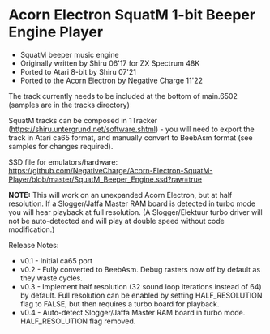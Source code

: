 # Acorn Electron SquatM 1-bit Beeper Engine Player

- SquatM beeper music engine
- Originally written by Shiru 06'17 for ZX Spectrum 48K
- Ported to Atari 8-bit by Shiru 07'21
- Ported to the Acorn Electron by Negative Charge 11'22

The track currently needs to be included at the bottom of main.6502 (samples are in the tracks directory)

SquatM tracks can be composed in 1Tracker (https://shiru.untergrund.net/software.shtml) - you will need to export the track in Atari ca65 format, and manually convert to BeebAsm format (see samples for changes required).

SSD file for emulators/hardware: https://github.com/NegativeCharge/Acorn-Electron-SquatM-Player/blob/master/SquatM_Beeper_Engine.ssd?raw=true

**NOTE:** This will work on an unexpanded Acorn Electron, but at half resolution.  If a Slogger/Jaffa Master RAM board is detected in turbo mode you will hear playback at full resolution.  (A Slogger/Elektuur turbo driver will not be auto-detected and will play at double speed without code modification.)


Release Notes:

- v0.1 - Initial ca65 port
- v0.2 - Fully converted to BeebAsm. Debug rasters now off by default as they waste cycles.
- v0.3 - Implement half resolution (32 sound loop iterations instead of 64) by default.  Full resolution can be enabled by setting HALF_RESOLUTION flag to FALSE, but then requires a turbo board for playback.
- v0.4 - Auto-detect Slogger/Jaffa Master RAM board in turbo mode. HALF_RESOLUTION flag removed.